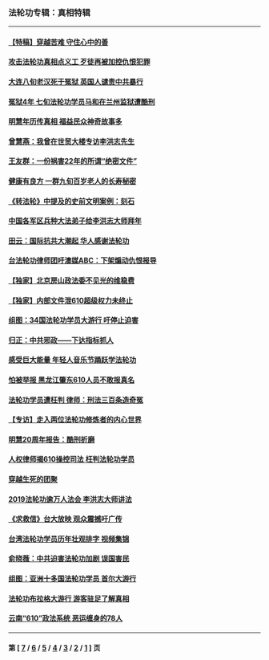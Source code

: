 ### 法轮功专辑：真相特辑
---
#### [【特稿】穿越苦难 守住心中的善](../../pages/nf4389/n13784979.md?10120430) 
#### [攻击法轮功真相点义工 歹徒再被加控仇恨犯罪](../../pages/nf4389/n13601019.md?10120430) 
#### [大连八旬老汉死于冤狱 英国人谴责中共暴行](../../pages/nf4389/n13480118.md?10120430) 
#### [冤狱4年 七旬法轮功学员马和在兰州监狱遭酷刑](../../pages/nf4389/n13304688.md?10120430) 
#### [明慧年历传真相 福益民众神奇故事多](../../pages/nf4389/n13294545.md?10120430) 
#### [曾慧燕：我曾在世贸大楼专访李洪志先生](../../pages/nf4389/n12898729.md?10120430) 
#### [王友群：一份祸害22年的所谓“绝密文件”](../../pages/nf4389/n12871750.md?10120430) 
#### [健康有良方 一群九旬百岁老人的长寿秘密](../../pages/nf4389/n12847475.md?10120430) 
#### [《转法轮》中提及的史前文明案例：刻石](../../pages/nf4389/n12758577.md?10120430) 
#### [中国各军区兵种大法弟子给李洪志大师拜年](../../pages/nf4389/n12750047.md?10120430) 
#### [田云：国际抗共大潮起 华人感谢法轮功](../../pages/nf4389/n12357708.md?10120430) 
#### [台法轮功律师团吁澳媒ABC：下架煽动仇恨报导](../../pages/nf4389/n12279917.md?10120430) 
#### [【独家】北京房山政法委不见光的维稳费](../../pages/nf4389/n12031979.md?10120430) 
#### [【独家】内部文件泄610超级权力未终止](../../pages/nf4389/n12023895.md?10120430) 
#### [组图：34国法轮功学员大游行 吁停止迫害](../../pages/nf4389/n11492658.md?10120430) 
#### [归正：中共邪政——下达指标抓人](../../pages/nf4389/n11474770.md?10120430) 
#### [感受巨大能量 年轻人音乐节踊跃学法轮功](../../pages/nf4389/n11441981.md?10120430) 
#### [怕被举报 黑龙江肇东610人员不敢报真名](../../pages/nf4389/n11436499.md?10120430) 
#### [法轮功学员遭枉判 律师：刑法三百条造奇冤](../../pages/nf4389/n11433943.md?10120430) 
#### [【专访】走入两位法轮功修炼者的内心世界](../../pages/nf4389/n11415623.md?10120430) 
#### [明慧20周年报告：酷刑折磨](../../pages/nf4389/n11387954.md?10120430) 
#### [人权律师揭610操控司法 枉判法轮功学员](../../pages/nf4389/n11313370.md?10120430) 
#### [穿越生死的团聚](../../pages/nf4389/n11258922.md?10120430) 
#### [2019法轮功逾万人法会 李洪志大师讲法](../../pages/nf4389/n11265303.md?10120430) 
#### [《求救信》台大放映 观众震撼吁广传](../../pages/nf4389/n10922251.md?10120430) 
#### [台湾法轮功学员历年壮观排字 视频集锦](../../pages/nf4389/n10878789.md?10120430) 
#### [俞晓薇：中共迫害法轮功加剧 误国害民](../../pages/nf4389/n10859260.md?10120430) 
#### [组图：亚洲十多国法轮功学员 首尔大游行](../../pages/nf4389/n10781149.md?10120430) 
#### [法轮功布拉格大游行 游客驻足了解真相](../../pages/nf4389/n10749360.md?10120430) 
#### [云南“610”政法系统 恶运缠身的78人](../../pages/nf4389/n10747534.md?10120430) 

---
#### 第 [ [7](./7.md?10120430) / [6](./6.md?10120430) / [5](./5.md?10120430) / [4](./4.md?10120430) / [3](./3.md?10120430) / [2](./2.md?10120430) / [1](./1.md?10120430) ] 页
